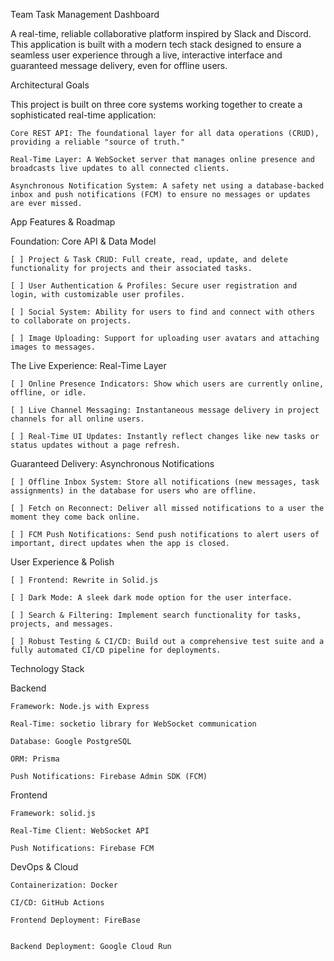 Team Task Management Dashboard

A real-time, reliable collaborative platform inspired by Slack and Discord. This application is built with a modern tech stack designed to ensure a seamless user experience through a live, interactive interface and guaranteed message delivery, even for offline users.

Architectural Goals

This project is built on three core systems working together to create a sophisticated real-time application:

    Core REST API: The foundational layer for all data operations (CRUD), providing a reliable "source of truth."

    Real-Time Layer: A WebSocket server that manages online presence and broadcasts live updates to all connected clients.

    Asynchronous Notification System: A safety net using a database-backed inbox and push notifications (FCM) to ensure no messages or updates are ever missed.

App Features & Roadmap

Foundation: Core API & Data Model

    [ ] Project & Task CRUD: Full create, read, update, and delete functionality for projects and their associated tasks.

    [ ] User Authentication & Profiles: Secure user registration and login, with customizable user profiles.

    [ ] Social System: Ability for users to find and connect with others to collaborate on projects.

    [ ] Image Uploading: Support for uploading user avatars and attaching images to messages.

The Live Experience: Real-Time Layer

    [ ] Online Presence Indicators: Show which users are currently online, offline, or idle.

    [ ] Live Channel Messaging: Instantaneous message delivery in project channels for all online users.

    [ ] Real-Time UI Updates: Instantly reflect changes like new tasks or status updates without a page refresh.

Guaranteed Delivery: Asynchronous Notifications

    [ ] Offline Inbox System: Store all notifications (new messages, task assignments) in the database for users who are offline.

    [ ] Fetch on Reconnect: Deliver all missed notifications to a user the moment they come back online.

    [ ] FCM Push Notifications: Send push notifications to alert users of important, direct updates when the app is closed.

User Experience & Polish

    [ ] Frontend: Rewrite in Solid.js 

    [ ] Dark Mode: A sleek dark mode option for the user interface.

    [ ] Search & Filtering: Implement search functionality for tasks, projects, and messages.

    [ ] Robust Testing & CI/CD: Build out a comprehensive test suite and a fully automated CI/CD pipeline for deployments.

Technology Stack


Backend

    Framework: Node.js with Express

    Real-Time: socketio library for WebSocket communication

    Database: Google PostgreSQL

    ORM: Prisma

    Push Notifications: Firebase Admin SDK (FCM)

Frontend

    Framework: solid.js 

    Real-Time Client: WebSocket API

    Push Notifications: Firebase FCM 

DevOps & Cloud

    Containerization: Docker

    CI/CD: GitHub Actions

    Frontend Deployment: FireBase


    Backend Deployment: Google Cloud Run

